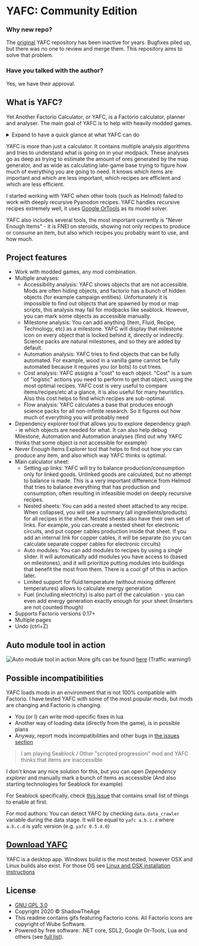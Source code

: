 # YAFC: Community Edition
### Why new repo?
The [original](https://github.com/ShadowTheAge/yafc) YAFC repository has been inactive for years. Bugfixes piled up, but there was no one to review and merge them. This repository aims to solve that problem.

### Have you talked with the author?
Yes, we have their approval.

## What is YAFC?
Yet Another Factorio Calculator, or YAFC, is a Factorio calculator, planner and analyser. The main goal of YAFC is to help with heavily modded games.

<details>
<summary>Expand to have a quick glance at what YAFC can do</summary>
<IMG src="/Docs/Media/Main.gif"  alt="Main.gif"/>
</details>

YAFC is more than just a calculator. It contains multiple analysis algorithms and tries to understand what is going on in your modpack. These analyses go as deep as trying to estimate the amount of ores generated by the map generator, and as wide as calculating late-game base trying to figure how much of everything you are going to need. It knows which items are important and which are less important, which recipes are efficient and which are less efficient.

I started working with YAFC when other tools (such as Helmod) failed to work with deeply recursive Pyanodon recipes. YAFC handles recursive recipes extremely well, it uses [Google OrTools](https://developers.google.com/optimization) as its model solver.

YAFC also includes several tools, the most important currently is "Never Enough Items" - it is FNEI on steroids, showing not only recipes to produce or consume an item, but also which recipes you probably want to use, and how much.

## Project features
- Work with modded games, any mod combination. 
- Multiple analyses:
    - Accessibility analysis: YAFC shows objects that are not accessible. Mods are often hiding objects, and factorio has a bunch of hidden objects (for example campaign entities). Unfortunately it is impossible to find out objects that are spawned by mod or map scripts, this analysis may fail for modpacks like seablock. However, you can mark some objects as accessible manually.
    - Milestone analysis: You can add anything (Item, Fluid, Recipe, Technology, etc) as a milestone. YAFC will display that milestone icon on every object that is locked behind it, directly or indirectly. Science packs are natural milestones, and so they are added by default.
    - Automation analysis: YAFC tries to find objects that can be fully automated. For example, wood in a vanilla game cannot be fully automated because it requires you (or bots) to cut trees.
    - Cost analysis: YAFC assigns a "cost" to each object. "Cost" is a sum of "logistic" actions you need to perform to get that object, using the most optimal recipes. YAFC cost is very useful to compare items/recipes/etc at a glance, it is also useful for many heuristics. Also this cost helps to find which recipes are sub-optimal.
    - Flow analysis: YAFC calculates a base that produces enough science packs for all non-infinite research. So it figures out how much of everything you will probably need
- Dependency explorer tool that allows you to explore dependency graph - ie which objects are needed for what. It can also help debug Milestone, Automation and Automation analyses (find out why YAFC thinks that some object is not accessible for example)
- Never Enough Items Explorer tool that helps to find out how you can produce any item, and also which way YAFC thinks is optimal.
- Main calculator sheet:
    - Setting up links: YAFC will try to balance production/consumption only for linked goods. Unlinked goods are calculated, but no attempt to balance is made. This is a very important difference from Helmod that tries to balance everything that has production and consumption, often resulting in infeasible model on deeply recursive recipes.
    - Nested sheets: You can add a nested sheet attached to any recipe. When collapsed, you will see a summary (all ingredients/products) for all recipes in the sheet. Nested sheets also have their own set of links. For example, you can create a nested sheet for electronic circuits, and put copper cables production inside that sheet. If you add an internal link for copper cables, it will be separate (so you can calculate separate copper cables for electronic circuits)
    - Auto modules: You can add modules to recipes by using a single slider. It will automatically add modules you have access to (based on milestones), and it will prioritize putting modules into buildings that benefit the most from them. There is a cool gif of this in action later.
    - Limited support for fluid temperature (without mixing different temperatures) allows to calculate energy generation
    - Fuel (including electricity) is also part of the calculation - you can even add energy generation exactly enough for your sheet (Inserters are not counted though)
- Supports Factorio versions 0.17+
- Multiple pages
- Undo (ctrl+Z)

## Auto module tool in action
![Auto module tool in action](/Docs/Media/AutoModules.gif)
More gifs can be found [here](/Docs/Gifs.md) (Traffic warning!)

## Possible incompatibilities

YAFC loads mods in an environment that is not 100% compatible with Factorio. I have tested YAFC with some of the most popular mods, but mods are changing and Factorio is changing.
- You (or I) can write mod-specific fixes in lua
- Another way of loading data (directly from the game), is in possible plans
- Anyway, report mods incompatibilities and other bugs in [the issues section](https://github.com/ShadowTheAge/yafc/issues)

> I am playing Seablock / Other "scripted progression" mod and YAFC thinks that items are inaccessible

I don't know any nice solution for this, but you can open *Dependency explorer* and manually mark a bunch of items as accessible (And also starting technologies for Seablock for example)

For Seablock specifically, check [this issue](https://github.com/ShadowTheAge/yafc/issues/31) that contains small list of things to enable at first.

For mod authors: You can detect YAFC by checking `data.data_crawler` variable during the data stage. It will be equal to `yafc a.b.c.d` where `a.b.c.d` is yafc version (e.g. `yafc 0.5.4.0`)
	
## **[Download YAFC](https://github.com/ShadowTheAge/yafc/releases)**

YAFC is a desktop app. Windows build is the most tested, however OSX and Linux builds also exist. For those OS see [Linux and OSX installation instructions](/Docs/LinuxOsxInstall.md)

## License
- [GNU GPL 3.0](/LICENSE)
- Copyright 2020 © ShadowTheAge
- This readme contains gifs featuring Factorio icons. All Factorio icons are copyright of Wube Software.
- Powered by free software: .NET core, SDL2, Google Or-Tools, Lua and others (see [full list](/licenses.txt)).
